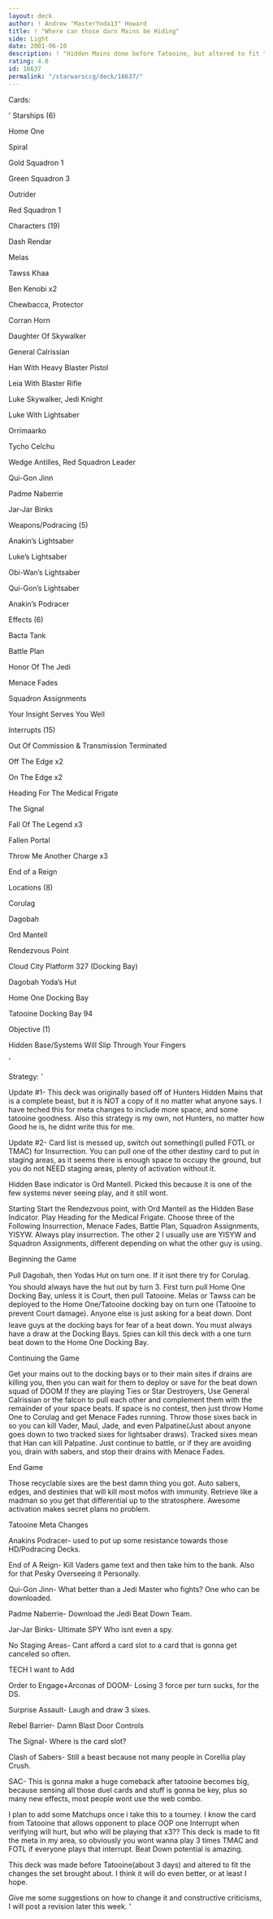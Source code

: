 ```yaml
---
layout: deck
author: ! Andrew "MasterYoda13" Howard
title: ! "Where can those darn Mains be Hiding"
side: Light
date: 2001-06-10
description: ! "Hidden Mains done before Tatooine, but altered to fit the Tatooine Meta in Corellia Region (If i even knew what that Meta was???)."
rating: 4.0
id: 16637
permalink: "/starwarsccg/deck/16637/"
---
```

Cards: 

' 
Starships (6)

Home One 

Spiral 

Gold Squadron 1 

Green Squadron 3 

Outrider 

Red Squadron 1 


Characters (19)

Dash Rendar 

Melas 

Tawss Khaa 

Ben Kenobi  x2

Chewbacca, Protector 

Corran Horn 

Daughter Of Skywalker 

General Calrissian 

Han With Heavy Blaster Pistol 

Leia With Blaster Rifle 

Luke Skywalker, Jedi Knight 

Luke With Lightsaber 

Orrimaarko 

Tycho Celchu 

Wedge Antilles, Red Squadron Leader

Qui-Gon Jinn

Padme Naberrie 

Jar-Jar Binks


Weapons/Podracing (5)

Anakin’s Lightsaber 

Luke’s Lightsaber 

Obi-Wan’s Lightsaber

Qui-Gon’s Lightsaber

Anakin’s Podracer


Effects (6)

Bacta Tank 

Battle Plan 

Honor Of The Jedi 

Menace Fades 

Squadron Assignments 

Your Insight Serves You Well 


Interrupts (15)

Out Of Commission & Transmission Terminated 

Off The Edge  x2

On The Edge  x2

Heading For The Medical Frigate 

The Signal 

Fall Of The Legend  x3

Fallen Portal 

Throw Me Another Charge  x3

End of a Reign


Locations (8)

Corulag 

Dagobah 

Ord Mantell 

Rendezvous Point 

Cloud City Platform 327 (Docking Bay) 

Dagobah Yoda’s Hut 

Home One Docking Bay 

Tatooine Docking Bay 94 


Objective (1)

Hidden Base/Systems Will Slip Through Your Fingers 

'

Strategy: '

Update #1- This deck was originally based off of Hunters Hidden Mains that is a complete beast, but it is NOT a copy of it no matter what anyone says. I have teched this for meta changes to include more space, and some tatooine goodness. Also this strategy is my own, not Hunters, no matter how Good he is, he didnt write this for me.


Update #2- Card list is messed up, switch out something(i pulled FOTL or TMAC) for Insurrection. You can pull one of the other destiny card to put in staging areas, as it seems there is enough space to occupy the ground, but you do not NEED staging areas, plenty of activation without it.


Hidden Base indicator is Ord Mantell. Picked this because it is one of the few systems never seeing play, and it still wont.


Starting Start the Rendezvous point, with Ord Mantell as the Hidden Base Indicator. Play Heading for the Medical Frigate. Choose three of the Following Insurrection, Menace Fades, Battle Plan, Squadron Assignments, YISYW. Always play insurrection. The other 2 I usually use are YISYW and Squadron Assignments, different depending on what the other guy is using.


Beginning the Game

Pull Dagobah, then Yodas Hut on turn one. If it isnt there try for Corulag. You should always have the hut out by turn 3. First turn pull Home One Docking Bay, unless it is Court, then pull Tatooine. Melas or Tawss can be deployed to the Home One/Tatooine docking bay on turn one (Tatooine to prevent Court damage). Anyone else is just asking for a beat down. Dont leave guys at the docking bays for fear of a beat down. You must always have a draw at the Docking Bays. Spies can kill this deck with a one turn beat down to the Home One Docking Bay.


Continuing the Game

Get your mains out to the docking bays or to their main sites if drains are killing you, then you can wait for them to deploy or save for the beat down squad of DOOM If they are playing Ties or Star Destroyers, Use General Calrissian or the falcon to pull each other and complement them with the remainder of your space beats. If space is no contest, then just throw Home One to Corulag and get Menace Fades running. Throw those sixes back in so you can kill Vader, Maul, Jade, and even Palpatine(Just about anyone goes down to two tracked sixes for lightsaber draws). Tracked sixes mean that Han can kill Palpatine. Just continue to battle, or if they are avoiding you, drain with sabers, and stop their drains with Menace Fades.


End Game

Those recyclable sixes are the best damn thing you got. Auto sabers, edges, and destinies that will kill most mofos with immunity. Retrieve like a madman so you get that differential up to the stratosphere. Awesome activation makes secret plans no problem.


Tatooine Meta Changes 

Anakins Podracer- used to put up some resistance towards those HD/Podracing Decks.


End of A Reign- Kill Vaders game text and then take him to the bank. Also for that Pesky Overseeing it Personally.


Qui-Gon Jinn- What better than a Jedi Master who fights? One who can be downloaded.


Padme Naberrie- Download the Jedi Beat Down Team.


Jar-Jar Binks- Ultimate SPY Who isnt even a spy.


No Staging Areas- Cant afford a card slot to a card that is gonna get canceled so often.


TECH I want to Add

Order to Engage+Arconas of DOOM- Losing 3 force per turn sucks, for the DS.


Surprise Assault- Laugh and draw 3 sixes.


Rebel Barrier- Damn Blast Door Controls


The Signal- Where is the card slot?


Clash of Sabers- Still a beast because not many people in Corellia play Crush.


SAC- This is gonna make a huge comeback after tatooine becomes big, because sensing all those duel cards and stuff is gonna be key, plus so many new effects, most people wont use the web combo.


I plan to add some Matchups once i take this to a tourney. I know the card from Tatooine that allows opponent to place OOP one Interrupt when verifying will hurt, but who will be playing that x3?? This deck is made to fit the meta in my area, so obviously you wont wanna play 3 times TMAC and FOTL if everyone plays that interrupt. Beat Down potential is amazing.


This deck was made before Tatooine(about 3 days) and altered to fit the changes the set brought about. I think it will do even better, or at least I hope.


Give me some suggestions on how to change it and constructive criticisms, I will post a revision later this week.    '
